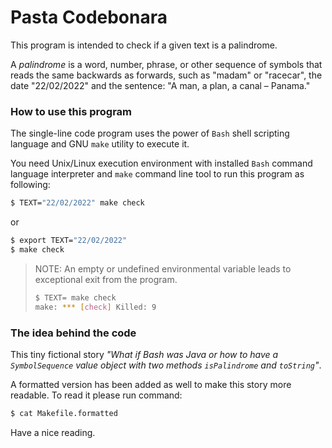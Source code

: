 # Pasta Codebonara

This program is intended to check if a given text is a palindrome.

A *palindrome* is a word, number, phrase, or other sequence of symbols that reads the same backwards as forwards, such 
as "madam" or "racecar", the date "22/02/2022" and the sentence: "A man, a plan, a canal – Panama."

### How to use this program

The single-line code program uses the power of `Bash` shell scripting language and GNU `make` utility to execute it.

You need Unix/Linux execution environment with installed `Bash` command language interpreter and  `make` command line 
tool to run this program as following:

```bash
$ TEXT="22/02/2022" make check
```
or 
```bash
$ export TEXT="22/02/2022"
$ make check
```

> NOTE: An empty or undefined environmental variable leads to exceptional exit from the program.
> ```bash
> $ TEXT= make check
> make: *** [check] Killed: 9
> ```

### The idea behind the code

This tiny fictional story *"What if Bash was Java or how to have a `SymbolSequence` value object with two methods 
`isPalindrome` and `toString`"*.

A formatted version has been added as well to make this story more readable. To read it please run command:

```bash
$ cat Makefile.formatted
```
Have a nice reading.
